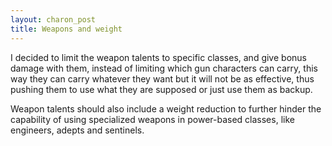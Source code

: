 ```yaml
---
layout: charon_post
title: Weapons and weight
---
```

I decided to limit the weapon talents to specific classes, and give bonus damage with them, instead of limiting which gun characters can carry, this way they can carry whatever they want but it will not be as effective, thus pushing them to use what they are supposed or just use them as backup.

Weapon talents should also include a weight reduction to further hinder the capability of using specialized weapons in power-based classes, like engineers, adepts and sentinels.

<span class="image featured"><img src="http://i.giphy.com/ewtcK7WCcAtQk.gif" alt=""/></span>


